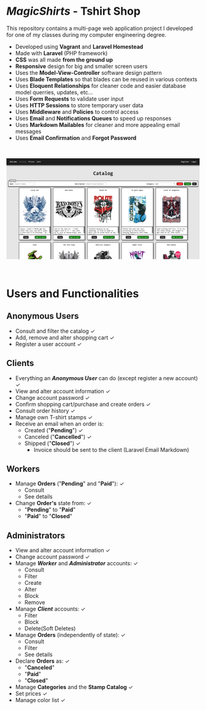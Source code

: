 # ***MagicShirts*** - Tshirt Shop

This repository contains a multi-page web application project I developed for one of my classes during my computer engineering degree.

- Developed using **Vagrant** and **Laravel Homestead**
- Made with **Laravel** (PHP framework)
- **CSS** was all made **from the ground up**
- **Responsive** design for big and smaller screen users
- Uses the **Model-View-Controller** software design pattern
- Uses **Blade Templates** so that blades can be reused in various contexts
- Uses **Eloquent Relationships** for cleaner code and easier database model querries, updates, etc...
- Uses **Form Requests** to validate user input
- Uses **HTTP Sessions** to store temporary user data
- Uses **Middleware** and **Policies** to control access
- Uses **Email** and **Notifications Queues** to speed up responses
- Uses **Markdown Mailables** for cleaner and more appealing email messages
- Uses **Email Confirmation** and **Forgot Password**

<br>

![MagicShirts0](image.png)

<br>

# Users and Functionalities

## Anonymous Users

- Consult and filter the catalog ✓
- Add, remove and alter shopping cart ✓
- Register a user account ✓

## Clients

- Everything an ***Anonymous User*** can do (except register a new account) ✓
- View and alter account information ✓
- Change account password ✓
- Confirm shopping cart/purchase and create orders ✓
- Consult order history ✓
- Manage own T-shirt stamps ✓
- Receive an email when an order is:
  - Created ("**Pending**") ✓
  - Canceled ("**Cancelled**") ✓
  - Shipped ("**Closed**") ✓
    - Invoice should be sent to the client (Laravel Email Markdown)

## Workers

- Manage **Orders** ("**Pending**" and "**Paid**"): ✓
  - Consult
  - See details
- Change **Order's** state from: ✓
  - "**Pending**" to "**Paid**"
  - "**Paid**" to "**Closed**"

## Administrators

- View and alter account information ✓
- Change account password ✓
- Manage ***Worker*** and ***Administrator*** accounts: ✓
  - Consult
  - Filter
  - Create
  - Alter
  - Block
  - Remove
- Manage ***Client*** accounts:  ✓
  - Filter
  - Block
  - Delete(Soft Deletes)
- Manage **Orders** (independently of state): ✓
  - Consult
  - Filter
  - See details
- Declare **Orders** as: ✓
  - "**Canceled**"
  - "**Paid**"
  - "**Closed**"
- Manage **Categories** and the **Stamp Catalog** ✓
- Set prices ✓
- Manage color list ✓
